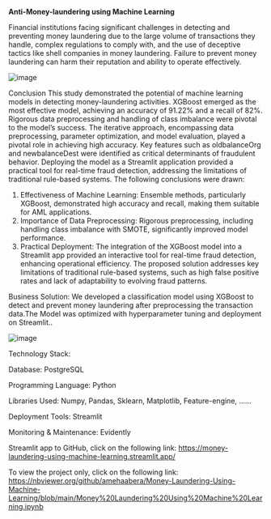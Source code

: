 **Anti-Money-laundering using Machine Learning**

  Financial institutions facing significant challenges in detecting and preventing money laundering due to 
 the large volume of transactions they handle, complex regulations to comply with, and the use of 
 deceptive tactics like shell companies in money laundering. Failure to prevent money laundering can 
 harm their reputation and ability to operate effectively.

![image](https://user-images.githubusercontent.com/107097836/231665827-17e8afaa-595b-4ece-b63f-8b17a95327a7.png)


Conclusion
This study demonstrated the potential of machine learning models in detecting money-laundering activities. XGBoost emerged as the most effective model, achieving an accuracy of 91.22% and a recall of 82%. Rigorous data preprocessing and handling of class imbalance were pivotal to the model’s success. The iterative approach, encompassing data preprocessing, parameter optimization, and model evaluation, played a pivotal role in achieving high accuracy. Key features such as oldbalanceOrg and newbalanceDest were identified as critical determinants of fraudulent behavior. Deploying the model as a Streamlit application provided a practical tool for real-time fraud detection, addressing the limitations of traditional rule-based systems. The following conclusions were drawn:
1.	Effectiveness of Machine Learning: Ensemble methods, particularly XGBoost, demonstrated high accuracy and recall, making them suitable for AML applications.
2.	Importance of Data Preprocessing: Rigorous preprocessing, including handling class imbalance with SMOTE, significantly improved model performance.
3.	Practical Deployment: The integration of the XGBoost model into a Streamlit app provided an interactive tool for real-time fraud detection, enhancing operational efficiency.
The proposed solution addresses key limitations of traditional rule-based systems, such as high false positive rates and lack of adaptability to evolving fraud patterns.


 Business Solution:
 We developed a classification model using XGBoost to detect and prevent money laundering after 
 preprocessing the transaction data.The Model was optimized with hyperparameter tuning and 
 deployment on Streamlit.. 

![image](https://user-images.githubusercontent.com/107097836/231666058-0f6e8cb9-ff7d-4d38-9dc9-28a9ed639ceb.png)


 Technology Stack:
 
 Database: PostgreSQL
 
 Programming Language: Python
 
 Libraries Used: Numpy, Pandas, Sklearn, Matplotlib, Feature-engine, ……
 
 Deployment Tools: Streamlit
 
 Monitoring &amp; Maintenance: Evidently 
 
Streamlit app to GitHub, click on the following link:
https://money-laundering-using-machine-learning.streamlit.app/

To view the project only, click on the following link:
 [https://nbviewer.org/github/amehaabera/Money-Laundering-Using-Machine-Learning/blob/main/Money%20Laundering%20Using%20Machine%20Learning.ipynb
](https://nbviewer.org/github/amehaabera/Money-Laundering-Using-Machine-Learning/blob/main/Final%20Money%20Laundering%20Using%20Machine%20Learning.ipynb)
